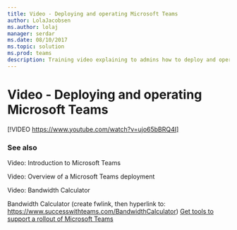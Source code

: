 ```yaml
---
title: Video - Deploying and operating Microsoft Teams
author: LolaJacobsen
ms.author: lolaj
manager: serdar
ms.date: 08/10/2017
ms.topic: solution
ms.prod: teams
description: Training video explaining to admins how to deploy and operate Microsoft Teams
---
```


Video - Deploying and operating Microsoft Teams
===============================================

[!VIDEO https://www.youtube.com/watch?v=ujo65bBRQ4I]

### See also

Video: Introduction to Microsoft Teams

Video: Overview of a Microsoft Teams deployment

Video: Bandwidth Calculator

Bandwidth Calculator (create fwlink, then hyperlink to: https://www.successwithteams.com/BandwidthCalculator)
[Get tools to support a rollout of Microsoft Teams](Get_tools_to_support_a_rollout_of_Microsoft_Teams.md)


